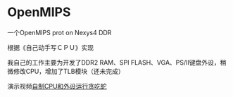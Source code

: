 # OpenMIPS

一个OpenMIPS prot on Nexys4 DDR

根据《自己动手写ＣＰＵ》实现

我自己的工作主要为开发了DDR2 RAM、SPI FLASH、VGA、PS/Ⅱ键盘外设，稍微修改CPU，增加了TLB模块（还未完成）

演示视频[自制CPU和外设运行贪吃蛇](https://www.bilibili.com/video/BV1Rf4y1t7Wo)

